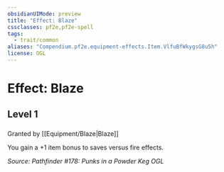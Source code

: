 ```yaml
---
obsidianUIMode: preview
title: "Effect: Blaze"
cssclasses: pf2e,pf2e-spell
tags:
  - trait/common
aliases: "Compendium.pf2e.equipment-effects.Item.VlfuBfWkygsG8u5h"
license: OGL
---
```

# Effect: Blaze
## Level 1
### 






Granted by [[Equipment/Blaze|Blaze]]

You gain a +1 item bonus to saves versus fire effects.

*Source: Pathfinder #178: Punks in a Powder Keg*
*OGL*